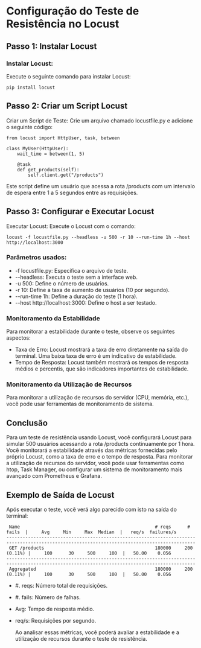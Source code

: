 # Configuração do Teste de Resistência no Locust

## Passo 1: Instalar Locust

### Instalar Locust:
Execute o seguinte comando para instalar Locust:
  ```
  pip install locust
  ```
## Passo 2: Criar um Script Locust
Criar um Script de Teste:
Crie um arquivo chamado locustfile.py e adicione o seguinte código:
```
from locust import HttpUser, task, between

class MyUser(HttpUser):
    wait_time = between(1, 5)

    @task
    def get_products(self):
        self.client.get("/products")
```
Este script define um usuário que acessa a rota /products com um intervalo de espera entre 1 a 5 segundos entre as requisições.

## Passo 3: Configurar e Executar Locust
Executar Locust:
Execute o Locust com o comando:
```
locust -f locustfile.py --headless -u 500 -r 10 --run-time 1h --host http://localhost:3000
```
### Parâmetros usados:
- -f locustfile.py: Especifica o arquivo de teste.
- --headless: Executa o teste sem a interface web.
- -u 500: Define o número de usuários.
- -r 10: Define a taxa de aumento de usuários (10 por segundo).
- --run-time 1h: Define a duração do teste (1 hora).
- --host http://localhost:3000: Define o host a ser testado.
  
### Monitoramento da Estabilidade
Para monitorar a estabilidade durante o teste, observe os seguintes aspectos:

- Taxa de Erro: Locust mostrará a taxa de erro diretamente na saída do terminal. Uma baixa taxa de erro é um indicativo de estabilidade.
- Tempo de Resposta: Locust também mostrará os tempos de resposta médios e percentis, que são indicadores importantes de estabilidade.

### Monitoramento da Utilização de Recursos

Para monitorar a utilização de recursos do servidor (CPU, memória, etc.), você pode usar ferramentas de monitoramento de sistema.

## Conclusão

Para um teste de resistência usando Locust, você configurará Locust para simular 500 usuários 
acessando a rota /products continuamente por 1 hora. Você monitorará a estabilidade através das 
métricas fornecidas pelo próprio Locust, como a taxa de erro e o tempo de resposta. Para monitorar 
a utilização de recursos do servidor, você pode usar ferramentas como htop, Task Manager, ou configurar 
um sistema de monitoramento mais avançado com Prometheus e Grafana.

## Exemplo de Saída de Locust

Após executar o teste, você verá algo parecido com isto na saída do terminal:

```
 Name                                                  # reqs      # fails  |     Avg     Min     Max  Median  |   req/s  failures/s
--------------------------------------------------------------------------------------------------------------------------------------------
 GET /products                                         180000     200 (0.11%) |     100      30     500     100  |   50.00    0.056
--------------------------------------------------------------------------------------------------------------------------------------------
 Aggregated                                            180000     200 (0.11%) |     100      30     500     100  |   50.00    0.056
```

- #. reqs: Número total de requisições.
- #. fails: Número de falhas.
- Avg: Tempo de resposta médio.
- req/s: Requisições por segundo.

  Ao analisar essas métricas, você poderá avaliar a estabilidade e a utilização de recursos durante o teste de resistência.

